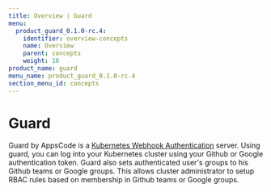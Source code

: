 ```yaml
---
title: Overview | Guard
menu:
  product_guard_0.1.0-rc.4:
    identifier: overview-concepts
    name: Overview
    parent: concepts
    weight: 10
product_name: guard
menu_name: product_guard_0.1.0-rc.4
section_menu_id: concepts
---
```


# Guard

 Guard by AppsCode is a [Kubernetes Webhook Authentication](https://kubernetes.io/docs/admin/authentication/#webhook-token-authentication) server. Using guard, you can log into your Kubernetes cluster using your Github or Google authentication token. Guard also sets authenticated user's groups to his Github teams or Google groups. This allows cluster administrator to setup RBAC rules based on membership in Github teams or Google groups.

